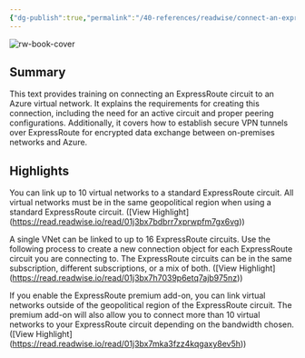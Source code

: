 ```yaml
---
{"dg-publish":true,"permalink":"/40-references/readwise/connect-an-express-route-circuit-to-a-virtual-network-training/","tags":["rw/articles"]}
---
```


![rw-book-cover](https://learn.microsoft.com/en-us/media/open-graph-image.png)

## Summary

This text provides training on connecting an ExpressRoute circuit to an Azure virtual network. It explains the requirements for creating this connection, including the need for an active circuit and proper peering configurations. Additionally, it covers how to establish secure VPN tunnels over ExpressRoute for encrypted data exchange between on-premises networks and Azure.

## Highlights

You can link up to 10 virtual networks to a standard ExpressRoute circuit. All virtual networks must be in the same geopolitical region when using a standard ExpressRoute circuit. ([View Highlight] (https://read.readwise.io/read/01j3bx7bdbrr7xprwpfm7gx6vg))


A single VNet can be linked to up to 16 ExpressRoute circuits. Use the following process to create a new connection object for each ExpressRoute circuit you are connecting to. The ExpressRoute circuits can be in the same subscription, different subscriptions, or a mix of both. ([View Highlight] (https://read.readwise.io/read/01j3bx7h7039p6etq7ajb975nz))


If you enable the ExpressRoute premium add-on, you can link virtual networks outside of the geopolitical region of the ExpressRoute circuit. The premium add-on will also allow you to connect more than 10 virtual networks to your ExpressRoute circuit depending on the bandwidth chosen. ([View Highlight] (https://read.readwise.io/read/01j3bx7mka3fzz4kqgaxy8ev5h))



